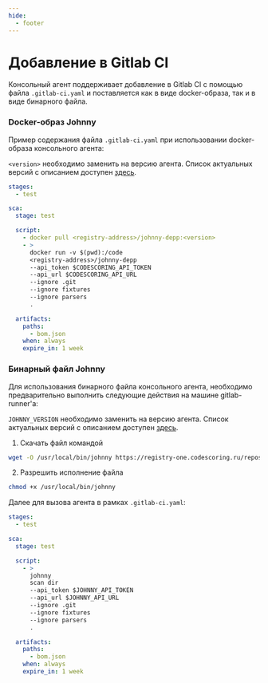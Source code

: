```yaml
---
hide:
  - footer
---
```


# Добавление в Gitlab CI

Консольный агент поддерживает добавление в Gitlab CI с помощью файла `.gitlab-ci.yaml` и поставляется как в виде docker-образа, так и в виде бинарного файла.

### Docker-образ Johnny

Пример содержания файла `.gitlab-ci.yaml` при использовании docker-образа консольного агента:

`<version>` необходимо заменить на версию агента. Список актуальных версий с описанием доступен [здесь](/changelog/#johnny).

```yaml
stages:
  - test

sca:
  stage: test

  script:
    - docker pull <registry-address>/johnny-depp:<version>
    - >
      docker run -v $(pwd):/code 
      <registry-address>/johnny-depp 
      --api_token $CODESCORING_API_TOKEN
      --api_url $CODESCORING_API_URL 
      --ignore .git 
      --ignore fixtures 
      --ignore parsers
      .

  artifacts:
    paths:
      - bom.json
    when: always
    expire_in: 1 week
```

### Бинарный файл Johnny

Для использования бинарного файла консольного агента, необходимо предварительно выполнить следующие действия на машине gitlab-runner'а:

`JOHNNY_VERSION` необходимо заменить на версию агента. Список актуальных версий с описанием доступен [здесь](/changelog/#johnny).

1. Скачать файл командой
  ```bash
  wget -O /usr/local/bin/johnny https://registry-one.codescoring.ru/repository/files/codescoring/johnny-depp/JOHNNY_VERSION/johnny-linux-amd64-JOHNNY_VERSION
  ```
2. Разрешить исполнение файла
  ```bash
  chmod +x /usr/local/bin/johnny
  ```

Далее для вызова агента в рамках `.gitlab-ci.yaml`:

```yaml
stages:
  - test

sca:
  stage: test

  script:
    - >
      johnny
      scan dir
      --api_token $JOHNNY_API_TOKEN
      --api_url $JOHNNY_API_URL
      --ignore .git
      --ignore fixtures
      --ignore parsers
      .

  artifacts:
    paths:
      - bom.json
    when: always
    expire_in: 1 week
```
